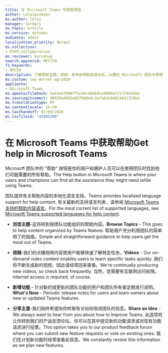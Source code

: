 ```yaml
---
title: 在 Microsoft Teams 中获取帮助
author: LolaJacobsen
ms.author: lolaj
manager: serdars
ms.topic: article
ms.service: msteams
audience: admin
localization_priority: Normal
ms.collection:
- M365-collaboration
ms.reviewer: karuanag
search.appverid: MET150
f1.keywords:
- NOCSH
description: 了解帮助主题、视频、发布说明和反馈论坛，以便在 Microsoft 团队中获取帮助。
ms.custom: seo-marvel-apr2020
appliesto:
- Microsoft Teams
ms.openlocfilehash: 5a43e6f0907f3cb5c994b9ce0060a7213744358d
ms.sourcegitcommit: 90939ad992e65f840e4c2e7a6d18d821621319b4
ms.translationtype: MT
ms.contentlocale: zh-CN
ms.lasthandoff: 07/09/2020
ms.locfileid: "45085298"
---
```

<a name="get-help-in-microsoft-teams"></a><span data-ttu-id="30c6b-103">在 Microsoft Teams 中获取帮助</span><span class="sxs-lookup"><span data-stu-id="30c6b-103">Get help in Microsoft Teams</span></span>
============================================

<span data-ttu-id="30c6b-104">Microsoft 团队中的 "帮助" 按钮是你的用户和拥护人员可以在使用团队时找到他们可能需要的所有帮助。</span><span class="sxs-lookup"><span data-stu-id="30c6b-104">The Help button in Microsoft Teams is where your users and champions can find all the assistance they might need while using Teams.</span></span>

<span data-ttu-id="30c6b-105">团队提供有关帮助内容的本地化语言支持。</span><span class="sxs-lookup"><span data-stu-id="30c6b-105">Teams provides localized language support for help content.</span></span> <span data-ttu-id="30c6b-106">有关最新的支持语言列表，请参阅 [Microsoft Teams 支持的帮助内容语言](https://support.office.com/article/Microsoft-Teams-supported-languages-for-help-content-9c71d10a-0c5c-49d4-b6d7-0c58cdfdf4cf)。</span><span class="sxs-lookup"><span data-stu-id="30c6b-106">For the most current list of supported languages, see [Microsoft Teams supported languages for help content](https://support.office.com/article/Microsoft-Teams-supported-languages-for-help-content-9c71d10a-0c5c-49d4-b6d7-0c58cdfdf4cf).</span></span>

 - <span data-ttu-id="30c6b-107">**浏览主题**-这将转到按团队功能组织的帮助内容。</span><span class="sxs-lookup"><span data-stu-id="30c6b-107">**Browse Topics** - This goes to help content organized by Teams feature.</span></span> <span data-ttu-id="30c6b-108">帮助用户充分利用团队的简单明了的指南。</span><span class="sxs-lookup"><span data-stu-id="30c6b-108">Simple and straightforward guidance to help users get the most out of Teams.</span></span> 

 - <span data-ttu-id="30c6b-109">**视频**-我们的点播视频内容使用户能够快速了解特定任务。</span><span class="sxs-lookup"><span data-stu-id="30c6b-109">**Videos** - Our on-demand video content enables users to learn specific tasks quickly.</span></span> <span data-ttu-id="30c6b-110">我们将不断生成新的视频，因此请经常回来查看。</span><span class="sxs-lookup"><span data-stu-id="30c6b-110">We're continually producing new videos, so check back frequently.</span></span> <span data-ttu-id="30c6b-111">当然，您需要有互联网访问权限。</span><span class="sxs-lookup"><span data-stu-id="30c6b-111">Internet access is required, of course.</span></span> 

 - <span data-ttu-id="30c6b-112">**新增功能** - 
   针对新的或更新的团队功能的用户和团队所有者定期发行说明。</span><span class="sxs-lookup"><span data-stu-id="30c6b-112">**What's New** - 
Periodic release notes for users and team owners about new or updated Teams features.</span></span>

 - <span data-ttu-id="30c6b-113">**分享主意**-我们始终希望向你听取有关如何改进团队的信息。</span><span class="sxs-lookup"><span data-stu-id="30c6b-113">**Share an Idea** - We always want to hear from you about how to improve Teams.</span></span> <span data-ttu-id="30c6b-114">此选项将让你转到我们的产品反馈论坛，你可以在其中提交新的功能请求或对现有功能请求进行投票。</span><span class="sxs-lookup"><span data-stu-id="30c6b-114">This option takes you to our product feedback forum where you can submit new feature requests or vote on existing ones.</span></span> <span data-ttu-id="30c6b-115">我们在计划新功能时经常查看此信息。</span><span class="sxs-lookup"><span data-stu-id="30c6b-115">We constantly review this information as we plan new features.</span></span> 


